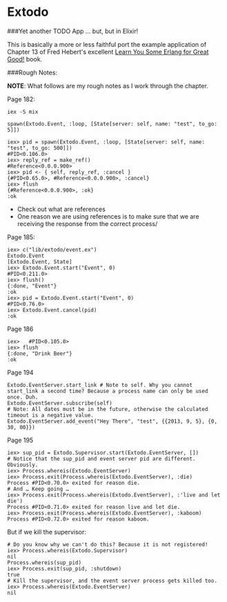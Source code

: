 # Extodo

###Yet another TODO App … but, but in Elixir!

This is basically a more or less faithful port the example application of Chapter 13 of Fred Hebert's excellent [Learn You Some Erlang for Great Good!](http://learnyousomeerlang.com/) book.

###Rough Notes:

__NOTE__: What follows are my rough notes as I work through the chapter.

Page 182:

`iex -S mix`

`spawn(Extodo.Event, :loop, [State[server: self, name: "test", to_go: 5]])`

```
iex> pid = spawn(Extodo.Event, :loop, [State[server: self, name: "test", to_go: 500]])
#PID<0.106.0>
iex> reply_ref = make_ref()
#Reference<0.0.0.900>
iex> pid <- { self, reply_ref, :cancel }
{#PID<0.65.0>, #Reference<0.0.0.900>, :cancel}
iex> flush
{#Reference<0.0.0.900>, :ok}
:ok
```

* Check out what are references
* One reason we are using references is to make sure that we are receiving the response from the correct process/

Page 185:

```
iex> c("lib/extodo/event.ex")
Extodo.Event
[Extodo.Event, State]
iex> Extodo.Event.start("Event", 0)
#PID<0.211.0>
iex> flush()
{:done, "Event"}
:ok
iex> pid = Extodo.Event.start("Event", 0)
#PID<0.76.0>
iex> Extodo.Event.cancel(pid)
:ok
```

Page 186

```
iex>   #PID<0.105.0>
iex> flush
{:done, "Drink Beer"}
:ok
```
Page 194

```
Extodo.EventServer.start_link # Note to self. Why you cannot start_link a second time? Because a process name can only be used once. Duh.
Extodo.EventServer.subscribe(self)
# Note: All dates must be in the future, otherwise the calculated timeout is a negative value.
Extodo.EventServer.add_event("Hey There", "test", {{2013, 9, 5}, {0, 30, 00}})
```

Page 195
```
iex> sup_pid = Extodo.Supervisor.start(Extodo.EventServer, [])
# Notice that the sup_pid and event server pid are different. Obviously.
iex> Process.whereis(Extodo.EventServer)
iex> Process.exit(Process.whereis(Extodo.EventServer), :die)
Process #PID<0.70.0> exited for reason die.
# And … Keep going …
iex> Process.exit(Process.whereis(Extodo.EventServer), :'live and let die')
Process #PID<0.71.0> exited for reason live and let die.
iex> Process.exit(Process.whereis(Extodo.EventServer), :kaboom)
Process #PID<0.72.0> exited for reason kaboom.
```
But if we kill the supervisor:

```
# Do you know why we can't do this? Because it is not registered!
iex> Process.whereis(Extodo.Supervisor)
nil
Process.whereis(sup_pid)
iex> Process.exit(sup_pid, :shutdown)
true
# Kill the supervisor, and the event server process gets killed too.
iex> Process.whereis(Extodo.EventServer)
nil
```